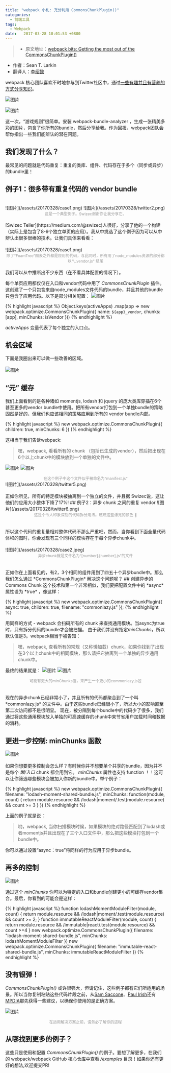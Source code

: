 ```yaml
---
title: "webpack 小札: 充分利用 CommonsChunkPlugin()"
categories:
  - 前端工具
tags:
  - Webpack
date:   2017-03-28 10:01:53 +0800
---
```

> * 原文地址：[webpack bits: Getting the most out of the CommonsChunkPlugin()](https://medium.com/webpack/webpack-bits-getting-the-most-out-of-the-commonschunkplugin-ab389e5f318#.o691521qn)
* 作者：Sean T. Larkin
* 翻译人：[李绍懿](https://github.com/dllglishaoyi)

webpack 核心团队喜欢不时地参与到Twitter社区中，通过[一些有趣并且有营养的方式分享知识](https://twitter.com/TheLarkInn/status/842817690951733248)。

![图片](/assets/demo.gif)

![图片](/assets/20170328/twitter1.png)

这一次，“游戏规则”很简单。安装 webpack-bundle-analyzer ，生成一张精美多彩的图片，包含了你所有的bundle，然后分享给我。作为回报，webpack团队会帮你指出一些我们能辨认的潜在问题。

## 我们发现了什么？

最常见的问题就是代码重复：重复的类库、组件、代码存在于多个（同步或异步）的bundle里！

## 例子1：很多带有重复代码的 vendor bundle
<br>
![图片](/assets/20170328/case1.png)
![图片](/assets/20170328/twitter2.png)
<center style="font-size:12px;color:#9a9a9a">
    这是一个典型例子。Swizec谢谢你让我分享它。
</center>
<br>
[Swizec Teller](https://medium.com/@swizec)人很好，分享了他的一个构建（实际上是包含了8-9个独立单页的应用）。我从中挑选了这个例子因为可以从中辨认出很多很棒的技术。让我们具体来看看：
<br>
<br>
![图片](/assets/20170328/case1.png)
<center style="font-size:12px;color:#9a9a9a">
    除了“FoamTree”图表之外都是应用的代码，与此同时，所有用了node_modules资源的部分都以"\_vendor.js" 结尾
</center>
<br>
我们可以从中推断出不少东西（在不看具体配置的情况下）。
<br>

每个单页应用都仅仅在入口和vendor代码中用了 *CommonsChunkPlugin* 插件。这创建了一个只包含来自node_modules文件代码的bundle，并且其他的bundle只包含了应用代码。以下是部分相关配置：
![图片](/assets/20170328/twitter3.png)

{% highlight javascript %}
Object.keys(activeApps)
  .map(app => new webpack.optimize.CommonsChunkPlugin({
    name: `${app}_vendor`,
    chunks: [app],
    minChunks: isVendor
  }))
{% endhighlight %}

*activeApps* 变量代表了每个独立的入口点。

## 机会区域

下面是我圈出来可以做一些改善的区域。
<br>
<br>
![图片](/assets/20170328/case1_2.png)
## “元” 缓存

我们上面看到的是各种诸如 momentjs, lodash 和 jquery 的庞大类库穿插在6个甚至更多的vendor bundle中使用。把所有vendor打包到一个单独bundle的策略固然是好的，但我们也应该相同的策略应用到所有的 vendor bundle内部。

{% highlight javascript %}
new webpack.optimize.CommonsChunkPlugin({
  children: true,
  minChunks: 6
})
{% endhighlight %}

这相当于我们告诉webpack:
>嘿，webpack, 看看所有的 chunk （包括已生成的vendor），然后把出现在6个以上chunk中的模块放到一个单独的文件中。

![图片](/assets/20170328/case1_3.jpg)
![图片](/assets/20170328/twitter4.png)
<center style="font-size:12px;color:#9a9a9a">
    在这个例子中这个文件似乎被命名为“manifest.js”
</center>
![图片](/assets/20170328/twitter5.png)
<br>
<br>
正如你所见，所有的特定模块被抽离到一个独立的文件，并且据
Swizec说，这让他们的应用大小整体下降了17%!
## 例子2：异步 chunk 之间的重复 vendor
![图片](/assets/20170328/twitter6.png)
<center style="font-size:12px;color:#9a9a9a">
    这是个令人印象深刻的代码拆分用法。瞧瞧这些漂亮的颜色 💓
</center>
<br>
<br>
所以这个代码的重复量相对整体代码不那么严重吧，然而，当你看到下面全量代码体积的图时，你会发现有三个同样的模块存在于每个异步chunk中。
<br>
<br>
![图片](/assets/20170328/case2.jpeg)
<center style="font-size:12px;color:#9a9a9a">
    异步chunk就是文件名为“[number].[number].js”的文件
</center>
<br>
<br>
正如你在上面看见的，有2，3个相同的组件用到了四五十个异步bundle中。那么我们怎么通过 *CommonsChunkPlugin* 解决这个问题呢？
## 创建异步的 Commons Chunk
这个技术和第一个非常相似，我们要把配置文件中的 *async* 属性设为 *true* ，像这样：

{% highlight javascript %}
new webpack.optimize.CommonsChunkPlugin({
  async: true,
  children: true,
  filename: "commonlazy.js"
});
{% endhighlight %}

用同样的方式 - webpack 会扫码所有的 chunk 来查找通用模块。当async为true时，只有拆分代码的bundle才会被扫描。
由于我们并没有指定*minChunks*，所以默认值是3。webpack相当于被告知：
>嘿，webpack, 查看所有的常规（又称懒加载）chunk，如果你找到了出现在3个以上chunk中的相同模块，那么请把它抽离到一个单独的异步通用chunk中。

最终的结果就是：
![图片](/assets/20170328/case2_2.jpg)
![图片](/assets/20170328/twitter7.png)
<center style="font-size:12px;color:#9a9a9a">
可能有更大的minChunks值，来产生一个更小的commonlazy.js包
</center>
<br>
<br>
现在的异步chunk已经非常小了，并且所有的代码都聚合到了一个叫 *commonlazy.js* 的文件中。由于这些bundle已经很小了，所以大小的影响直至第二次访问都不是很明显。
现在，被分隔到每个bundle中的代码少了很多，我们通过将这些通用模块放入单独的可高速缓存的chunk中来节省用户加载时间和数据的消耗。

## 更进一步控制: minChunks 函数
![图片](/assets/20170328/twitter8.png)
<br>
<br>
如果你想要更多控制会怎么样？有时候你并不想要单个共享的bundle，因为并不是每个 *懒/入口* chunk 都会用到它。 *minChunks* 属性也支持 function ！！这可以让你筛选哪些模块会被加入你新的bundle中。举个例子：

{% highlight javascript %}
new webpack.optimize.CommonsChunkPlugin({
  filename: "lodash-moment-shared-bundle.js",
  minChunks: function(module, count) {
    return module.resource && /lodash|moment/.test(module.resource) && count >= 3
  }
})
{% endhighlight %}

上面的例子就是说：

>哟，webpack, 当你扫描模块时候，如果模块的绝对路径匹配到了lodash或者momentjs并且出现在了三个入口文件中，那么把这些模块打包到一个bundle中。

你可以通过设置“async：true”将同样的行为应用于异步bundle。



## 再多的控制
![图片](/assets/20170328/twitter9.png)

通过这个 *minChunks* 你可以为特定的入口和bundle创建更小的可缓存vendor集合。最后，你看到的可能会是这样：

{% highlight javascript %}
function lodashMomentModuleFilter(module, count) {
  return module.resource && /lodash|moment/.test(module.resource) && count >= 2;
}
function immutableReactModuleFilter(module, count) {
  return module.resource && /immutable|react/.test(module.resource) && count >=4
}
new webpack.optimize.CommonsChunkPlugin({
  filename: "lodash-moment-shared-bundle.js",
  minChunks: lodashMomentModuleFilter
})
new webpack.optimize.CommonsChunkPlugin({
  filename: "immutable-react-shared-bundle.js",
  minChunks: immutableReactModuleFilter
})
{% endhighlight %}

## 没有银弹！

*CommonsChunkPlugin()* 或许很强大，但请记住，这些例子都有它们所适用的场景。所以当你复制粘贴这些代码片段之前，从[Sam Saccone](https://medium.com/@samccone)、[Paul Irish](https://medium.com/@paul_irish)还有[MPDIA](https://youtu.be/6m_E-mC0y3Y?t=11m38s)那先获得一些建议，以确保你使用的是正确方案。

![图片](/assets/20170328/advice.png)
<center style="font-size:12px;color:#9a9a9a">
在运用解决方案之前，请务必了解你的进程
</center>

## 从哪找到更多的例子？
这些只是使用和配置 *CommonsChunkPlugin()* 的例子。要想了解更多，在我们的 webpack/webpack GitHub 核心仓库中查看 */examples* 目录！如果你还有更好的想法,欢迎提交PR!
